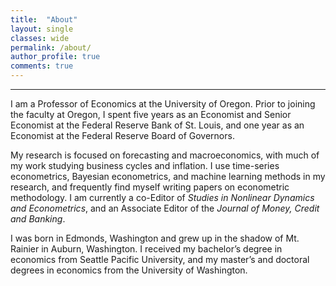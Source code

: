 ```yaml
---
title:  "About"
layout: single
classes: wide
permalink: /about/
author_profile: true
comments: true
---
```


<HR>

I am a Professor of Economics at the University of Oregon. Prior to joining the faculty at Oregon, I spent five years as an Economist and Senior Economist at the Federal Reserve Bank of St. Louis, and one year as an Economist at the Federal Reserve Board of Governors.

My research is focused on forecasting and macroeconomics, with much of my work studying business cycles and inflation. I use time-series econometrics, Bayesian econometrics, and machine learning methods in my research, and frequently find myself writing papers on econometric methodology. I am currently a co-Editor of *Studies in Nonlinear Dynamics and Econometrics*, and an Associate Editor of the *Journal of Money, Credit and Banking*.

I was born in Edmonds, Washington and grew up in the shadow of Mt. Rainier in Auburn, Washington. I received my bachelor’s degree in economics from Seattle Pacific University, and my master’s and doctoral degrees in economics from the University of Washington.